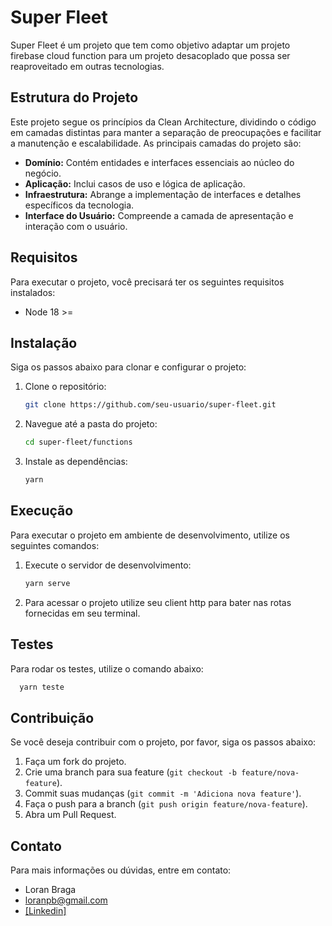 # Super Fleet

Super Fleet é um projeto que tem como objetivo adaptar um projeto firebase cloud function para um projeto desacoplado que possa ser reaproveitado em outras tecnologias.

## Estrutura do Projeto

Este projeto segue os princípios da Clean Architecture, dividindo o código em camadas distintas para manter a separação de preocupações e facilitar a manutenção e escalabilidade. As principais camadas do projeto são:

- **Domínio:** Contém entidades e interfaces essenciais ao núcleo do negócio.
- **Aplicação:** Inclui casos de uso e lógica de aplicação.
- **Infraestrutura:** Abrange a implementação de interfaces e detalhes específicos da tecnologia.
- **Interface do Usuário:** Compreende a camada de apresentação e interação com o usuário.

## Requisitos

Para executar o projeto, você precisará ter os seguintes requisitos instalados:

- Node 18 >=

## Instalação

Siga os passos abaixo para clonar e configurar o projeto:

1. Clone o repositório:
    ```sh
    git clone https://github.com/seu-usuario/super-fleet.git
    ```

2. Navegue até a pasta do projeto:
    ```sh
    cd super-fleet/functions
    ```

3. Instale as dependências:
    ```sh
    yarn
    ```

## Execução

Para executar o projeto em ambiente de desenvolvimento, utilize os seguintes comandos:

1. Execute o servidor de desenvolvimento:
    ```sh
    yarn serve
    ```

2. Para acessar o projeto utilize seu client http para bater nas rotas fornecidas em seu terminal.

## Testes

Para rodar os testes, utilize o comando abaixo:

  ```sh
    yarn teste
  ```

## Contribuição

Se você deseja contribuir com o projeto, por favor, siga os passos abaixo:

1. Faça um fork do projeto.
2. Crie uma branch para sua feature (`git checkout -b feature/nova-feature`).
3. Commit suas mudanças (`git commit -m 'Adiciona nova feature'`).
4. Faça o push para a branch (`git push origin feature/nova-feature`).
5. Abra um Pull Request.


## Contato

Para mais informações ou dúvidas, entre em contato:

- Loran Braga
- loranpb@gmail.com
- [\[Linkedin\]](https://www.linkedin.com/in/loran-braga/)